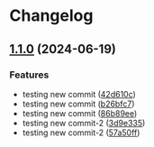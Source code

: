 # Changelog

## [1.1.0](https://github.com/parthpatel16/poc-release-please/compare/kubernetes-policies-v1.0.0...kubernetes-policies-v1.1.0) (2024-06-19)


### Features

* testing new commit ([42d610c](https://github.com/parthpatel16/poc-release-please/commit/42d610c7874ea6ce62ee741378338d69b0ef00c3))
* testing new commit ([b26bfc7](https://github.com/parthpatel16/poc-release-please/commit/b26bfc7d16308dae8fc4c5a560e8f6fa17163041))
* testing new commit ([86b89ee](https://github.com/parthpatel16/poc-release-please/commit/86b89eeddeebd5bde972f4689e406c4aee86ef48))
* testing new commit-2 ([3d9e335](https://github.com/parthpatel16/poc-release-please/commit/3d9e33580e50aab7971d7c6353b86c840fe06754))
* testing new commit-2 ([57a50ff](https://github.com/parthpatel16/poc-release-please/commit/57a50ff20489bf3713e3679364c5bf6d87d030b2))
